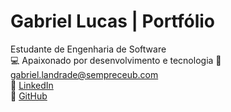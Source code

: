 # Gabriel Lucas | Portfólio

Estudante de Engenharia de Software  
💻 Apaixonado por desenvolvimento e tecnologia
📧 [gabriel.landrade@sempreceub.com](mailto:gabriel.landrade@sempreceub.com)  
🔗 [LinkedIn](https://www.linkedin.com/in/gabriel-lucas-470929340/)  
📂 [GitHub](https://github.com/bieldiesil)


